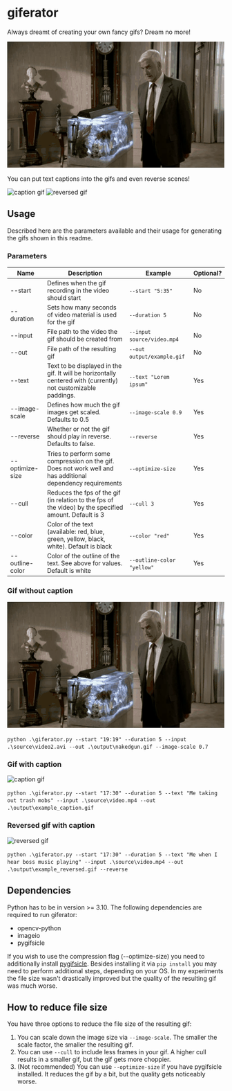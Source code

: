 # giferator

Always dreamt of creating your own fancy gifs? Dream no more!

![naked gun](examples/nakedgun.gif)

You can put text captions into the gifs and even reverse scenes!

![caption gif](examples/example_caption.gif)
![reversed gif](examples/example_reversed.gif)

## Usage

Described here are the parameters available and their usage for generating the gifs shown in this readme.

### Parameters

| Name | Description | Example | Optional? |
|------|-------------|---------|-----------|
| --start | Defines when the gif recording in the video should start | `--start "5:35"` | No |
| --duration | Sets how many seconds of video material is used for the gif | `--duration 5` | No |
| --input | File path to the video the gif should be created from | `--input source/video.mp4` | No |
| --out | File path of the resulting gif | `--out output/example.gif` | No |
| --text | Text to be displayed in the gif. It will be horizontally centered with (currently) not customizable paddings. | `--text "Lorem ipsum"` | Yes |
| --image-scale | Defines how much the gif images get scaled. Defaults to 0.5 | `--image-scale 0.9` | Yes |
| --reverse | Whether or not the gif should play in reverse. Defaults to false. | `--reverse` | Yes |
| --optimize-size | Tries to perform some compression on the gif. Does not work well and has additional dependency requirements | `--optimize-size` | Yes |
| --cull | Reduces the fps of the gif (in relation to the fps of the video) by the specified amount. Default is 3 | `--cull 3` | Yes |
| --color | Color of the text (available: red, blue, green, yellow, black, white). Default is black | `--color "red"`| Yes |
| --outline-color | Color of the outline of the text. See above for values. Default is white | `--outline-color "yellow"` | Yes |

### Gif without caption

![naked gun](examples/nakedgun.gif)

`python .\giferator.py --start "19:19" --duration 5 --input .\source\video2.avi --out .\output\nakedgun.gif --image-scale 0.7`

### Gif with caption

![caption gif](examples/example_caption.gif)

`python .\giferator.py --start "17:30" --duration 5 --text "Me taking out trash mobs" --input .\source\video.mp4 --out .\output\example_caption.gif`

### Reversed gif with caption

![reversed gif](examples/example_reversed.gif)

`python .\giferator.py --start "17:30" --duration 5 --text "Me when I hear boss music playing" --input .\source\video.mp4 --out .\output\example_reversed.gif --reverse`

## Dependencies

Python has to be in version >= 3.10.
The following dependencies are required to run giferator:

* opencv-python
* imageio
* pygifsicle

If you wish to use the compression flag (--optimize-size) you need to additionally install [pygifsicle](https://pypi.org/project/pygifsicle/).
Besides installing it via `pip install` you may need to perform additional steps, depending on your OS.
In my experiments the file size wasn't drastically improved but the quality of the resulting gif was much worse.

## How to reduce file size

You have three options to reduce the file size of the resulting gif:

1. You can scale down the image size via `--image-scale`. The smaller the scale factor, the smaller the resulting gif.
2. You can use `--cull` to include less frames in your gif. A higher cull results in a smaller gif, but the gif gets more choppier.
3. (Not recommended) You can use `--optimize-size` if you have pygifsicle installed. It reduces the gif by a bit, but the quality gets noticeably worse.